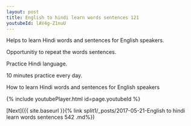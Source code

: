 ```yaml
---
layout: post
title: English to hindi learn words sentences 121 
youtubeId: lAV4g-Z1nuU
---
```

 
 
Helps to learn Hindi words and sentences for English speakers.

Opportunitiy to repeat the words sentences. 

Practice Hindi language. 
 
10 minutes practice every day. 
 
How to learn Hindi words and sentences for English speakers 
 
{% include youtubePlayer.html id=page.youtubeId %}
 
 
[Next]({{ site.baseurl }}{% link  split1/_posts/2017-05-21-English to hindi learn words sentences 542 .md%})
 
